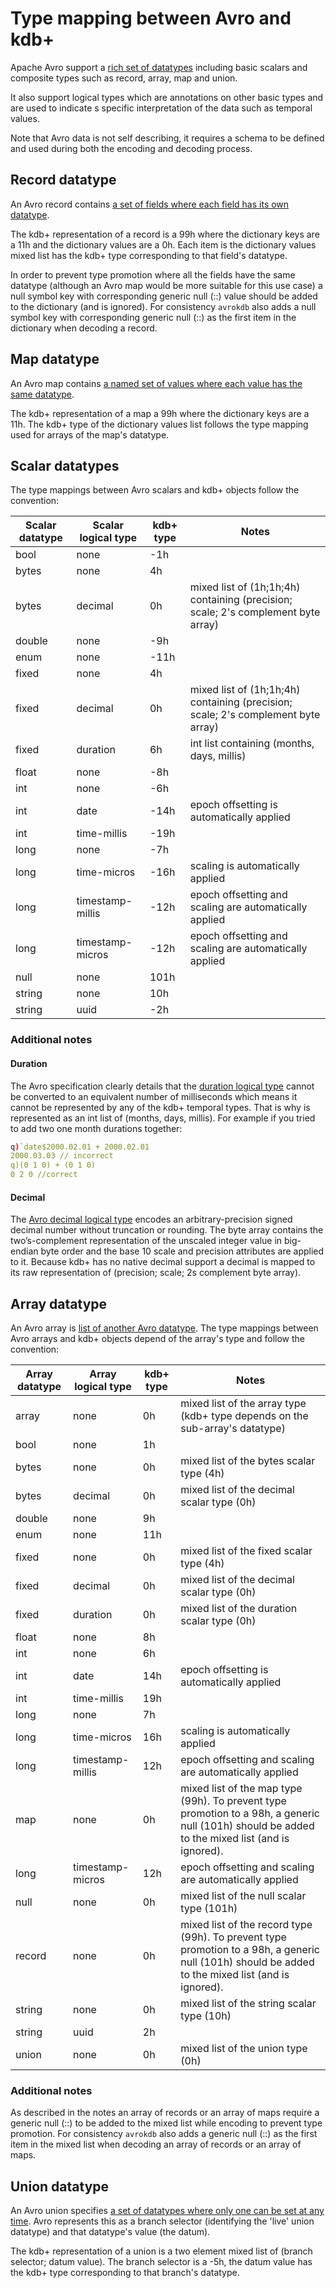 # Type mapping between Avro and kdb+

Apache Avro support a [rich set of datatypes](https://avro.apache.org/docs/1.11.1/specification/) including basic scalars and composite types such as record, array, map and union.

It also support logical types which are annotations on other basic types and are used to indicate s specific interpretation of the data such as temporal values.

Note that Avro data is not self describing, it requires a schema to be defined and used during both the encoding and decoding process. 

## Record datatype

An Avro record contains [a set of fields where each field has its own datatype](https://avro.apache.org/docs/1.11.1/specification/#schema-record).

The kdb+ representation of a record is a 99h where the dictionary keys are a 11h and the dictionary values are a 0h.  Each item is the dictionary values mixed list has the kdb+ type corresponding to that field's datatype.

In order to prevent type promotion where all the fields have the same datatype (although an Avro map would be more suitable for this use case) a null symbol key with corresponding generic null (::) value should be added to the dictionary (and is ignored).  For consistency `avrokdb` also adds a null symbol key with corresponding generic null (::) as the first item in the dictionary when decoding a record. 

## Map datatype

An Avro map contains [a named set of values where each value has the same datatype](https://avro.apache.org/docs/1.11.1/specification/#maps).

The kdb+ representation of a map a 99h where the dictionary keys are a 11h.  The kdb+ type of the dictionary values list follows the type mapping used for arrays of the map's datatype.  

## Scalar datatypes

The type mappings between Avro scalars and kdb+ objects follow the convention:

| Scalar datatype | Scalar logical type | kdb+ type | Notes                                                        |
| --------------- | ------------------- | --------- | ------------------------------------------------------------ |
| bool            | none                | -1h       |                                                              |
| bytes           | none                | 4h        |                                                              |
| bytes           | decimal             | 0h        | mixed list of (1h;1h;4h) containing (precision; scale; 2's complement byte array) |
| double          | none                | -9h       |                                                              |
| enum            | none                | -11h      |                                                              |
| fixed           | none                | 4h        |                                                              |
| fixed           | decimal             | 0h        | mixed list of (1h;1h;4h) containing (precision; scale; 2's complement byte array) |
| fixed           | duration            | 6h        | int list containing (months, days, millis)                   |
| float           | none                | -8h       |                                                              |
| int             | none                | -6h       |                                                              |
| int             | date                | -14h      | epoch offsetting is automatically applied                    |
| int             | time-millis         | -19h      |                                                              |
| long            | none                | -7h       |                                                              |
| long            | time-micros         | -16h      | scaling is automatically applied                             |
| long            | timestamp-millis    | -12h      | epoch offsetting and scaling are automatically applied       |
| long            | timestamp-micros    | -12h      | epoch offsetting and scaling are automatically applied       |
| null            | none                | 101h      |                                                              |
| string          | none                | 10h       |                                                              |
| string          | uuid                | -2h       |                                                              |

### Additional notes

#### Duration

The Avro specification clearly details that the [duration logical type](https://avro.apache.org/docs/1.11.1/specification/#duration) cannot be converted to an equivalent number of milliseconds which means it cannot be represented by any of the kdb+ temporal types.  That is why is represented as an int list of (months, days, millis).  For example if you tried to add two one month durations together:

```q
q)`date$2000.02.01 + 2000.02.01
2000.03.03 // incorrect
q)(0 1 0) + (0 1 0)
0 2 0 //correct
```

#### Decimal

The [Avro decimal logical type](https://avro.apache.org/docs/1.11.1/specification/#decimal) encodes an arbitrary-precision signed decimal number without truncation or rounding.  The byte array contains the two’s-complement representation of the unscaled integer value in big-endian byte order and the base 10 scale and precision attributes are applied to it.  Because kdb+ has no native decimal support a decimal is mapped to its raw representation of (precision; scale; 2s complement byte array).

## Array datatype

An Avro array is [list of another Avro datatype](https://avro.apache.org/docs/1.11.1/specification/#arrays).  The type mappings between Avro arrays and kdb+ objects depend of the array's type and follow the convention:

| Array datatype | Array logical type | kdb+ type | Notes                                                        |
| -------------- | ------------------ | --------- | ------------------------------------------------------------ |
| array          | none               | 0h        | mixed list of the array type (kdb+ type depends on the sub-array's datatype) |
| bool           | none               | 1h        |                                                              |
| bytes          | none               | 0h        | mixed list of the bytes scalar type (4h)                     |
| bytes          | decimal            | 0h        | mixed list of the decimal scalar type (0h)                   |
| double         | none               | 9h        |                                                              |
| enum           | none               | 11h       |                                                              |
| fixed          | none               | 0h        | mixed list of the fixed scalar type (4h)                     |
| fixed          | decimal            | 0h        | mixed list of the decimal scalar type (0h)                   |
| fixed          | duration           | 0h        | mixed list of the duration scalar type (0h)                  |
| float          | none               | 8h        |                                                              |
| int            | none               | 6h        |                                                              |
| int            | date               | 14h       | epoch offsetting is automatically applied                    |
| int            | time-millis        | 19h       |                                                              |
| long           | none               | 7h        |                                                              |
| long           | time-micros        | 16h       | scaling is automatically applied                             |
| long           | timestamp-millis   | 12h       | epoch offsetting and scaling are automatically applied       |
| map            | none               | 0h        | mixed list of the map type (99h).  To prevent type promotion to a 98h, a generic null (101h) should be added to the mixed list (and is ignored). |
| long           | timestamp-micros   | 12h       | epoch offsetting and scaling are automatically applied       |
| null           | none               | 0h        | mixed list of the null scalar type (101h)                    |
| record         | none               | 0h        | mixed list of the record type (99h).  To prevent type promotion to a 98h, a generic null (101h) should be added to the mixed list (and is ignored). |
| string         | none               | 0h        | mixed list of the string scalar type (10h)                   |
| string         | uuid               | 2h        |                                                              |
| union          | none               | 0h        | mixed list of the union type (0h)                            |

### Additional notes

As described in the notes an array of records or an array of maps require a generic null (::) to be added to the mixed list while encoding to prevent type promotion.  For consistency `avrokdb` also adds a generic null (::) as the first item in the mixed list when decoding an array of records or an array of maps. 

## Union datatype

An Avro union specifies [a set of datatypes where only one can be set at any time](https://avro.apache.org/docs/1.11.1/specification/#unions).  Avro represents this as a branch selector (identifying the 'live' union datatype) and that datatype's value (the datum).

The kdb+ representation of a union is a two element mixed list of (branch selector; datum value).  The branch selector is a -5h, the datum value has the kdb+ type corresponding to that branch's datatype.

